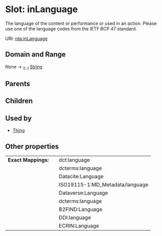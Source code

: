 
# Slot: inLanguage


The language of the content or performance or used in an action.  Please use one of the language codes from the IETF BCP 47 standard.

URI: [rda:inLanguage](https://example.org/rda/inLanguage)


## Domain and Range

None &#8594;  <sub>0..1</sub> [String](types/String.md)

## Parents


## Children


## Used by

 * [Thing](Thing.md)

## Other properties

|  |  |  |
| --- | --- | --- |
| **Exact Mappings:** | | dct:language |
|  | | dcterms:language |
|  | | Datacite:Language |
|  | | ISO19115-1:MD_Metadata/language |
|  | | Dataverse:Language |
|  | | dcterms:language |
|  | | B2FIND:Language |
|  | | DDI:language |
|  | | ECRIN:Language |


